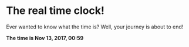 # The real time clock!

Ever wanted to know what the time is? Well, your journey is about to end!

**The time is Nov 13, 2017, 00:59**